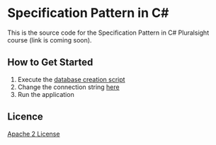 Specification Pattern in C#
=====================

This is the source code for the Specification Pattern in C# Pluralsight course (link is coming soon).

How to Get Started
--------------

1. Execute the [database creation script][L2]
2. Change the connection string [here][L3]
3. Run the application

Licence
--------------
[Apache 2 License][L4]

[L2]: src/DatabaseWithDirector.sql
[L3]: src/UI/App.xaml.cs
[L4]: http://www.apache.org/licenses/LICENSE-2.0
